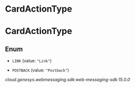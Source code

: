# CardActionType


# CardActionType

## Enum


* `LINK` (value: `"Link"`)

* `POSTBACK` (value: `"Postback"`)




_cloud.genesys.webmessaging.sdk:web-messaging-sdk:15.0.0_
